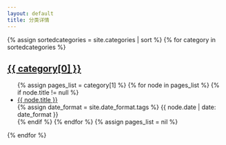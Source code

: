 ```yaml
---
layout: default
title: 分类详情
---
```


<div class="well article">
{% assign sortedcategories = site.categories | sort %}
{% for category in sortedcategories %}
    <a id="{{ category[0] }}" style="position: relative; top: -50px"></a>
    <h2><a href="{{ site.baseurl }}/categories#{{ category[0] }}">{{ category[0] }}</a></h2>
    <ul>
        {% assign pages_list = category[1] %}
        {% for node in pages_list %}
            {% if node.title != null %}
                <li>
                    <div class="col-md-10" style="margin: 0; padding: 0">
                        <a href="{{ site.baseurl}}{{ node.url }}"> {{ node.title }}</a>
                    </div>
                    <div class="col-md-2" style="margin: 0; padding: 0">
                        <span class="post-date">
                        {% assign date_format = site.date_format.tags %}
                        {{ node.date | date: date_format }}
                        </span>
                    </div>
                </li>
            {% endif %}
        {% endfor %}
        {% assign pages_list = nil %}
    </ul>
{% endfor %}    
</div>
